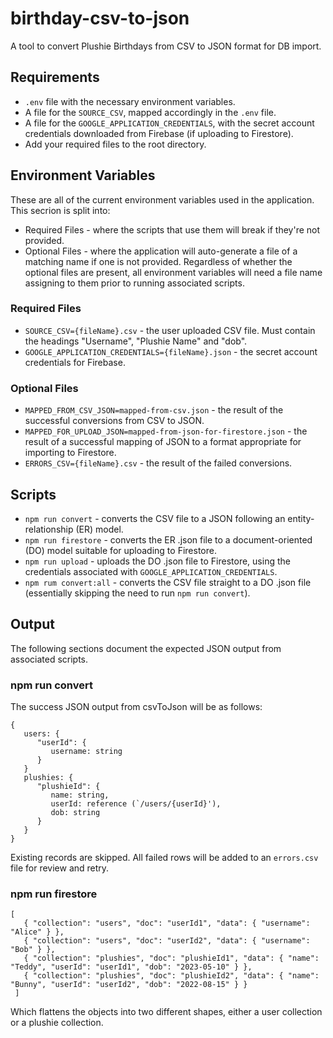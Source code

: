 # birthday-csv-to-json
A tool to convert Plushie Birthdays from CSV to JSON format for DB import.

## Requirements
- `.env` file with the necessary environment variables.
- A file for the `SOURCE_CSV`, mapped accordingly in the `.env` file.
- A file for the `GOOGLE_APPLICATION_CREDENTIALS`, with the secret account credentials downloaded from Firebase (if uploading to Firestore).
- Add your required files to the root directory. 

## Environment Variables
These are all of the current environment variables used in the application. This secrion is split into:
- Required Files - where the scripts that use them will break if they're not provided.
- Optional Files - where the application will auto-generate a file of a matching name if one is not provided.
Regardless of whether the optional files are present, all environment variables will need a file name assigning to them prior to running associated scripts.

### Required Files
- `SOURCE_CSV={fileName}.csv` - the user uploaded CSV file. Must contain the headings "Username", "Plushie Name" and "dob".
- `GOOGLE_APPLICATION_CREDENTIALS={fileName}.json` - the secret account credentials for Firebase.
  
### Optional Files
- `MAPPED_FROM_CSV_JSON=mapped-from-csv.json` - the result of the successful conversions from CSV to JSON.
- `MAPPED_FOR_UPLOAD_JSON=mapped-from-json-for-firestore.json` - the result of a successful mapping of JSON to a format appropriate for importing to Firestore.
- `ERRORS_CSV={fileName}.csv` - the result of the failed conversions.

## Scripts
- `npm run convert` - converts the CSV file to a JSON following an entity-relationship (ER) model.
- `npm run firestore` - converts the ER .json file to a document-oriented (DO) model suitable for uploading to Firestore.
- `npm run upload` - uploads the DO .json file to Firestore, using the credentials associated with `GOOGLE_APPLICATION_CREDENTIALS`.
- `npm rum convert:all` - converts the CSV file straight to a DO .json file (essentially skipping the need to run `npm run convert`).

## Output
The following sections document the expected JSON output from associated scripts.

### npm run convert
The success JSON output from csvToJson will be as follows:
```
{
   users: {
      "userId": {
         username: string
      }
   }
   plushies: {
      "plushieId": {
         name: string,
         userId: reference (`/users/{userId}'),
         dob: string
      }
   }
}
```
Existing records are skipped. All failed rows will be added to an `errors.csv` file for review and retry.

### npm run firestore
```
[
   { "collection": "users", "doc": "userId1", "data": { "username": "Alice" } },
   { "collection": "users", "doc": "userId2", "data": { "username": "Bob" } },
   { "collection": "plushies", "doc": "plushieId1", "data": { "name": "Teddy", "userId": "userId1", "dob": "2023-05-10" } },
   { "collection": "plushies", "doc": "plushieId2", "data": { "name": "Bunny", "userId": "userId2", "dob": "2022-08-15" } }
 ]
```
Which flattens the objects into two different shapes, either a user collection or a plushie collection.
